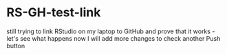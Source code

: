 # RS-GH-test-link
still trying to link RStudio on my laptop to GitHub and prove that it works - let's see what happens
now I will add more changes to check another Push button